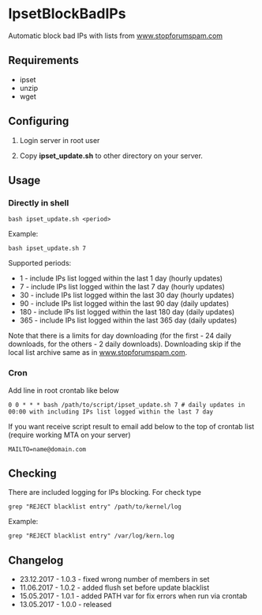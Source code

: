 # IpsetBlockBadIPs
Automatic block bad IPs with lists from www.stopforumspam.com

Requirements
------------

- ipset
- unzip
- wget

Configuring
-----------

1. Login server in root user

2. Copy **ipset_update.sh** to other directory on your server.

Usage
-----

### Directly in shell

    bash ipset_update.sh <period>

Example:

    bash ipset_update.sh 7

Supported periods:

- 1 - include IPs list logged within the last 1 day (hourly updates)
- 7 - include IPs list logged within the last 7 day (hourly updates)
- 30 - include IPs list logged within the last 30 day (hourly updates)
- 90 - include IPs list logged within the last 90 day (daily updates)
- 180 - include IPs list logged within the last 180 day (daily updates)
- 365 - include IPs list logged within the last 365 day (daily updates)

Note that there is a limits for day downloading (for the first - 24 daily downloads, for the others - 2 daily downloads). Downloading skip if the local list archive same as in www.stopforumspam.com.

### Cron

Add line in root crontab like below

    0 0 * * * bash /path/to/script/ipset_update.sh 7 # daily updates in 00:00 with including IPs list logged within the last 7 day

If you want receive script result to email add below to the top of crontab list (require working MTA on your server)

    MAILTO=name@domain.com

Checking
--------

There are included logging for IPs blocking. For check type

    grep "REJECT blacklist entry" /path/to/kernel/log

Example:

    grep "REJECT blacklist entry" /var/log/kern.log

Changelog
---------

- 23.12.2017 - 1.0.3 - fixed wrong number of members in set
- 11.06.2017 - 1.0.2 - added flush set before update blacklist
- 15.05.2017 - 1.0.1 - added PATH var for fix errors when run via crontab
- 13.05.2017 - 1.0.0 - released
